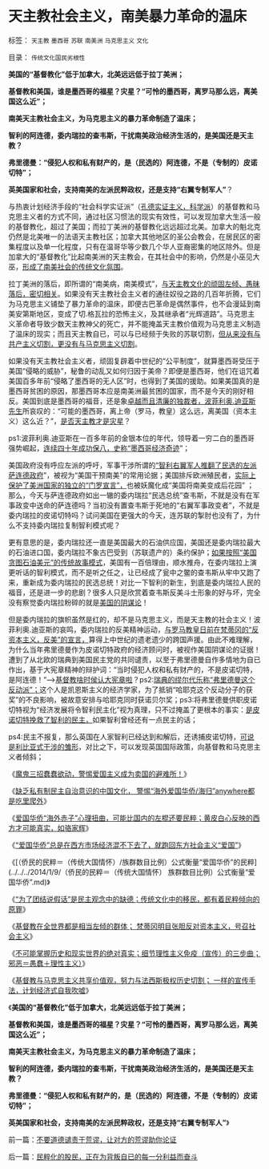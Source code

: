 # 天主教社会主义，南美暴力革命的温床

标签： `天主教` `墨西哥` `苏联` `南美洲` `马克思主义` `文化` 

目录： `传统文化国民劣根性`

**美国的“基督教化”低于加拿大，北美远远低于拉丁美洲；**

**基督教和美国，谁是墨西哥的福星？灾星？“可怜的墨西哥，离罗马那么远，离美国这么近”；**

**南美天主教社会主义，为马克思主义的暴力革命制造了温床；**

**智利的阿连德，委内瑞拉的查韦斯，干扰南美政治经济生活的，是美国还是天主教？**

**弗里德曼：“侵犯人权和私有财产的，是（民选的）阿连德，不是（专制的）皮诺切特”；**

**英美国家和社会，支持南美的左派民粹政权，还是支持“右翼专制军人”**？

与热衷计划经济手段的“社会科学实证派”（[孔德实证主义，科学派](../../../2012/6/29/讴歌盛世的科学派，“信仰科学”的“实证主义”.md)）的基督教和马克思主义者的方式不同，通过社区习惯法的现实有效性，可以发现加拿大生活一般的基督教化，超过了美国；而拉丁美洲的基督教化远远超过北美。加拿大的魁北克仍然是北美唯一的法语天主教社区；加拿大其他地区的圣公会教会，在居民区的密集程度以及单一化程度，只有在温哥华等少数几个华人亚裔密集的地区除外。但是加拿大的“基督教化”比起南美洲的天主教会，在其社会中的影响，仍然是小巫见大巫，[形成了南美社会的传统文化氛围](../../../2012/8/28/“南美病”是传统公有制社会转型的通病.md)。

拉丁美洲的落后，即所谓的“南美病，南美模式”，[与天主教文化的顽固左倾、愚昧落后，密切相关](../../../2014/1/21/基督教在全世界都是相当左倾的群体，梵蒂冈的马克思主义宣言.md)。如果没有天主教社会主义者的通往奴役之路的几百年折腾，它们为马克思主义铺垫了暴力革命的温床，即便古巴革命是偶然事件，也不会漫延到南美安第斯地区，变成了切.格瓦拉的恐怖主义，及其继承者“光辉道路”。马克思主义革命者导致少数天主教神父的死亡，并不能掩盖天主教价值观为马克思主义制造了温床的现实；而且天主教自已，可以与已经频于失败的苏联切割，[但从来没有与共产主义切割，更没有与马克思主义切割](../../../2012/10/20/天主教关于计划生育，共产主义和法西斯的历史决议；.md)。

如果没有天主教社会主义者，顽固复辟着中世纪的“公平制度”，就算墨西哥受压于美国“侵略的威胁”，秘鲁的动乱又如何归因于美帝？即便是墨西哥，他们在诅咒着美国百多年前“侵略了墨西哥的无人区”时，也得到了美国的援助。如果美国真的是墨西哥贫困的原因，那墨西哥本应是南美洲最贫困的国家，而不是今天的刚好相反。美国到底是墨西哥的福音，还是象[卓越而且清廉的独裁者，波菲利奥.迪亚斯先生](../../../2012/6/28/墨西哥民主普选下的长期独裁和内战.md)所哀叹的：“可能的墨西哥，离上帝（罗马，教皇）这么远，离美国（资本主义）这么近？”，[是否天主教才是灾星](../../../2013/4/20/中国的基督徒一般不了解自已的宗教，更不了解新教；.md)？

ps1:波菲利奥.迪亚斯在一百多年前的金银本位的年代，领导着一穷二白的墨西哥强势崛起，[连续四十年成功保八，史称“墨西哥经济奇迹](../../../2012/6/28/墨西哥四十年“保八”的奇迹的农村和“转基因”.md)”；

美国政府没有呼应左派的呼吁，军事干涉所谓的[“智利右翼军人推翻了民选的左派萨连德政府](../../../2011/4/5/西方洋五毛专门坑害后进社会.md)”，被视为“美国干预南美”的常用论据；美国排斥欧洲殖民者，[实际上保护了美洲国家的独立的“门罗宣言”，](../../../2011/8/14/《密苏里协定》和《门罗宣言》时代（政府缺钱＝高关税）.md)也被妖魔化成“美国将南美变成后花园”
；那么，今天与萨连德政府如出一辙的委内瑞拉“民选总统”查韦斯，不就是没有在军事政变中送命的萨连德吗？当初没有置查韦斯于死地的“右翼军事政变者”，不就是委内瑞拉的皮诺切特吗？试问美国在更强大的今天，连苏联的掣肘也没有了，为什么不支持委内瑞拉复制智利模式呢？



更有意思的是，委内瑞拉还一直是美国最大的石油供应国，美国还是委内瑞拉最大的石油进口国，委内瑞拉不象古巴受到（苏联遗产的）条约保护；[如果按照“美国贪图石油美元”的传统故事模式](../../../2011/3/8/美国干涉的动机利益和代价.md)，美国有一百倍理由，顺水推舟，在委内瑞拉上演更听话的智利模式，而不是听之任之，让已经成了瓮中之鳖的查韦斯从牢中又跑了来，重新成为委内瑞拉的民选总统！对比一下智利的新生，到底是委内瑞拉人民的福音，还是进一步的悲剧？很多人只是欣赏着查韦斯反美斗士形象的好与坏，完全没有察觉委内瑞拉粉碎的就是[美国的阴谋论](../../../2011/4/27/五毛的阴谋论的贡献.md)！

但是委内瑞拉的旗帜虽然是红的，却不是马克思主义，而是天主教的社会主义！波菲利奥.迪亚斯的哀鸣，委内瑞拉的反美精神运动，[与罗马教皇日前在梵蒂冈的“反资本主义，反美”的宣言，](../../../2014/1/23/基督教的宣传手段与马克思主义一样，及一样的反效果.md)算得上中世纪的遗老遗少的跨国声援。由此不难理解，为什么当年弗里德曼作为皮诺切特政府的经济顾问时，被视作美国阴谋论的证据！遭到了从北欧的瑞典到美国民主党的共同谴责，以至于弗里德曼自作多情地为自已作出，基于大宪章精神的辩护词：“当时侵犯人权和私有财产的，不是皮诺切特，是阿连德！”——>[基督教啥时侯认大宪章啦](../../../2011/10/17/占领大企业，占领福利局，占领华尔街.md)？ps2:[瑞典的缪尔代乐称“弗里德曼这个反动派”；](../../../2013/12/1/了解中世纪后，理解西方左派复古的社会主义情结.md)这个人是凯恩斯主义的经济学家，为了抵销“哈耶克这个反动分子的获奖”的不良影响，被故意安排与哈耶克同时获诺贝尔奖；ps3:将弗里德曼供职皮诺切特视为“经济发展将令智利民主化”视为真理，只不过掩盖了更根本的事实：[是皮诺切特挽救了智利的民主，](../../../2012/2/17/革命是害怕被澄清的暴力建构，皮诺切特和阿连德.md)如果智利曾经还有一点民主的话；

ps4:民主不报复，那么英国在人家智利已经达到和解后，还诱捕皮诺切特，[可说是利比亚式干涉的雏形](../../../2011/4/1/美英法“合法打黑”，联合国就不合法.md)，对比之下，可以发现英国国际政策，向基督教和马克思主义者倾斜；

《[魔鬼三招蠢蠢欲动，警惕爱国主义成为卖国的避难所！](../../../2013/12/26/魔鬼三招蠢蠢欲动，警惕爱国主义再成流氓的避难所！.md)》

《[缺乏私有制民主自治意识的中国文化，
警惕“海外爱国华侨/海归”anywhere都是吃里爬外](../../../2013/12/28/爱国华侨和土著愤青的共识“种族主义”.md)》

《[爱国华侨“海外赤子”心理扭曲，可能比国内的左棍还要民粹；黄皮白心反映的西方才可能真实，如骆家辉](../../../2014/1/1/新爱国华侨“海外赤子”心理扭曲，可能非常民粹.md)》

《[“爱国华侨”总是在西方市场经济混不下去了，就跑回东方社会主义“爱国”](../../../2014/1/3/“爱国华侨”既是双边的叛国者，也是东方的传教士.md)》

《[（侨民的民粹＝（传统大国情怀）/族群数目比例）公式衡量“爱国华侨”的民粹](../../../2014/1/9/（侨民的民粹＝（传统大国情怀） 族群数目比例）公式衡量“爱国华侨”.md)》

《[“为了团结说假话”是民主观念中的缺德；传统文化中的移民，都有着民粹倾向的原罪](../../../2014/1/12/“为了团结说假话”是民主观念中的缺德；.md)》

《[基督教在全世界都是相当左倾的群体；
梵蒂冈明目张胆反对资本主义，号召社会主义](../../../2014/1/21/基督教在全世界都是相当左倾的群体，梵蒂冈的马克思主义宣言.md)》

《[不可能掌握历史和现实世界的绝对真实；细节理性主义免疫（宣传）的三步曲；邪恶＝愚蠢＋理性主义）](../../../2014/1/22/细节理性主义免疫的三步曲，公式(邪恶＝愚蠢＋理性主义).md)》

《[基督教与马克思主义共享价值观，努力与法西斯极权历史切割；
一样的宣传手法，计划经济式自我吹嘘](../../../2014/1/23/基督教的宣传手段与马克思主义一样，及一样的反效果.md)》

《**美国的“基督教化”低于加拿大，北美远远低于拉丁美洲；**

**基督教和美国，谁是墨西哥的福星？灾星？“可怜的墨西哥，离罗马那么远，离美国这么近”；**

**南美天主教社会主义，为马克思主义的暴力革命制造了温床；**

**智利的阿连德，委内瑞拉的查韦斯，干扰南美政治经济生活的，是美国还是天主教？**

**弗里德曼：“侵犯人权和私有财产的，是（民选的）阿连德，不是（专制的）皮诺切特”；**

**英美国家和社会，支持南美的左派民粹政权，还是支持“右翼专制军人”**》

前一篇：[不要道德谴责于荒谬，让对方的荒谬助你论证](../../../2014/1/24/不要道德谴责于荒谬，让对方的荒谬助你论证.md)

后一篇：[民粹化的股民，正在为背叛自已的每一分利益而奋斗](../../../2014/1/24/民粹化的股民，正在为背叛自已的每一分利益而奋斗.md)